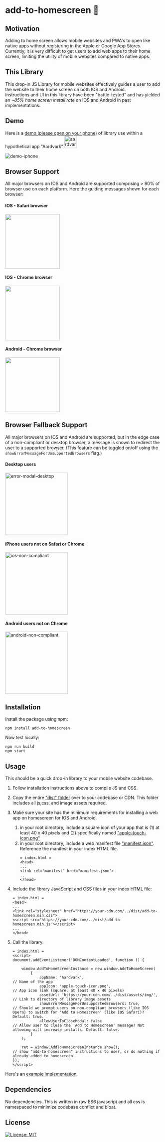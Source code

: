 # add-to-homescreen 📱

## Motivation
Adding to home screen allows mobile websites and PWA's to open like native apps without registering in the Apple or Google App Stores. Currently, it is very difficult to get users to add web apps to their home screen, limiting the utility of mobile websites compared to native apps.

## This Library
This drop-in JS Library for mobile websites effectively guides a user to add the website to their home screen on both IOS and Android.
</br>
Instructions and UI in this library have been "battle-tested" and has yielded an *~85% home screen install rate* on IOS and Android in past implementations.

## Demo
Here is a [demo (please open on your phone)](https://philfung.github.io) of library use within a hypothetical app "Aardvark" <img width="40" alt="aardvark-icon" src="https://github.com/philfung/add-to-homescreen/assets/1054593/e933af84-9225-4079-8fd7-5af525878693">

![demo-iphone](https://github.com/philfung/add-to-homescreen/assets/1054593/855108a0-e0ed-4213-8789-76d59345dd46)


## Browser Support
All major browsers on IOS and Android are supported comprising > 90% of browser use on each platform.
Here the guiding messages shown for each browser:
#### IOS - Safari browser
<img src="https://github.com/philfung/add-to-homescreen/assets/1054593/f4f763e6-a3fa-4871-ae4a-699fd57bbcf6" width="175"/>

#### IOS - Chrome browser
<img src="https://github.com/philfung/add-to-homescreen/assets/1054593/122d6a59-4657-421f-8c9f-17e6467b8485)" width="175"/>

#### Android - Chrome browser
<img src="https://github.com/philfung/add-to-homescreen/assets/1054593/53f06e82-61f3-4173-890e-0a6a42026dea)" width="175"/>

## Browser Fallback Support
All major browsers on IOS and Android are supported, but in the edge case of a non-compliant or desktop browser, a message is shown to redirect the user to a supported browser.  (This feature can be toggled on/off using the `showErrorMessageForUnsupportedBrowsers` flag.)

#### Desktop users
<img width="200" alt="error-modal-desktop" src="https://github.com/philfung/add-to-homescreen/assets/1054593/83c07702-15b6-4bd3-a362-1b846ab381a7">

#### iPhone users not on Safari or Chrome
<img width="200" alt="ios-non-compliant" src="https://github.com/philfung/add-to-homescreen/assets/1054593/054f7a08-4576-4452-93e9-5810969c0653">

#### Android users not on Chrome
<img width="200" alt="android-non-compliant" src="https://github.com/philfung/add-to-homescreen/assets/1054593/0072304f-4ec5-4cab-b14b-e96a5226ae79">

## Installation
Install the package using npm:

```
npm install add-to-homescreen
```

Now test locally:
```
npm run build
npm start
```

## Usage
This should be a quick drop-in library to your mobile website codebase. 

1. Follow installation instructions above to compile JS and CSS.
2. Copy the entire ["dist" folder](https://github.com/philfung/add-to-homescreen/tree/main/dist) over to your codebase or CDN. 
   This folder includes all js,css, and image assets required.

3. Make sure your site has the minimum requirements for installing a web app on homescreen for IOS and Android.
    1. in your root directory, include a square icon of your app that is (1) at least 40 x 40 pixels and (2) specifically named ["apple-touch-icon.png"](https://github.com/philfung/add-to-homescreen/blob/main/apple-touch-icon.png)    
    2. in your root directory, include a web manifest file ["manifest.json"](https://github.com/philfung/add-to-homescreen/blob/main/manifest.json). Reference the manifest in your index HTML file. 
        ```
        = index.html =
        <head>
        ...
        <link rel="manifest" href="manifest.json">
        ..
        </head>
        ```
4. Include the library JavaScript and CSS files in your index HTML file:

    ```
    = index.html =
    <head>
    ...
    <link rel="stylesheet" href="https://your-cdn.com/../dist/add-to-homescreen.min.css">
    <script src="https://your-cdn.com/../dist/add-to-homescreen.min.js"></script>
    ...
    </head>
    ```

5. Call the library.

    ```
    = index.html =
    <script>
    document.addEventListener('DOMContentLoaded', function () {

        window.AddToHomeScreenInstance = new window.AddToHomeScreen(
            {
                appName: 'Aardvark',                                   // Name of the app
                appIcon: 'apple-touch-icon.png',                       // App icon link (square, at least 40 x 40 pixels)
                assetUrl: 'https://your-cdn.com/../dist/assets/img/',  // Link to directory of library image assets 
                showErrorMessageForUnsupportedBrowsers: true,          // Should we prompt users on non-compliant browsers (like IOS Opera) to switch for 'Add to Homescreen' (like IOS Safari)? Default: true.
                allowUserToCloseModal: false                           // Allow user to close the 'Add to Homescreen' message? Not allowing will increase installs. Default: false.
            }
        );
            
        ret = window.AddToHomeScreenInstance.show();                   // show "add-to-homescreen" instructions to user, or do nothing if already added to homescreen
    });
    </script>
    ```
Here's an [example implementation](https://github.com/philfung/add-to-homescreen/blob/main/index.html). 
## Dependencies

No dependencies. This is written in raw ES6 javascript and all css is namespaced to minimize codebase conflict and bloat.

## License
[![License: MIT](https://img.shields.io/badge/License-MIT-yellow.svg)](https://opensource.org/licenses/MIT)









